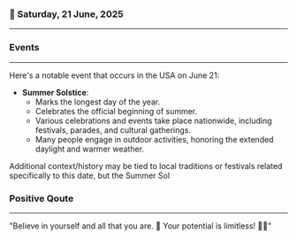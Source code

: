 ### 📅 Saturday, 21 June, 2025
------
### Events
------
Here's a notable event that occurs in the USA on June 21:

- **Summer Solstice**:
  - Marks the longest day of the year.
  - Celebrates the official beginning of summer.
  - Various celebrations and events take place nationwide, including festivals, parades, and cultural gatherings.
  - Many people engage in outdoor activities, honoring the extended daylight and warmer weather. 

Additional context/history may be tied to local traditions or festivals related specifically to this date, but the Summer Sol
### Positive Qoute
------
"Believe in yourself and all that you are. 🌟 Your potential is limitless! 🌈✨"
